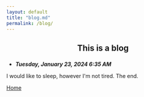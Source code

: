```yaml
---
layout: default
title: "blog.md"
permalink: /blog/
---
```


## <p align="center">This is a blog</p>

- ***Tuesday, January 23, 2024 6:35 AM***

I would like to sleep, however I'm not tired. The end.

[Home](/)
